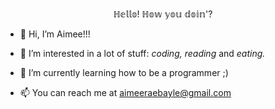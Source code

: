 <p align="center">ℍ𝕖𝕝𝕝𝕠! ℍ𝕠𝕨 𝕪𝕠𝕦 𝕕𝕠𝕚𝕟'?</p>

- 👋 Hi, I’m Aimee!!!
  
- 👀 I’m interested in a lot of stuff: <i>coding, reading</i> and <i>eating.</i>

- 🌱 I’m currently learning how to be a programmer ;)

- 📫 You can reach me at aimeeraebayle@gmail.com

<!---
breamier/breamier is a ✨ special ✨ repository because its `README.md` (this file) appears on your GitHub profile.
You can click the Preview link to take a look at your changes.
--->
